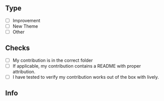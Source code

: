 ## Type

<!-- Fill the correct box with a `x` -->

- [ ] Improvement
- [ ] New Theme
- [ ] Other

## Checks

<!-- Please check all applicable boxes -->

- [ ] My contribution is in the correct folder
- [ ] If applicable, my contribution contains a README with proper attribution.
- [ ] I have tested to verify my contribution works out of the box with lively.

## Info

<!-- If any other info is needed, leave it here -->
